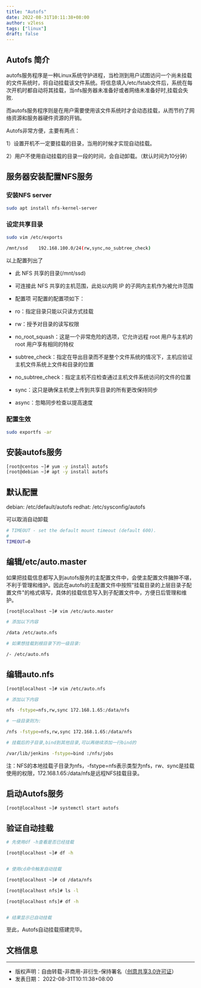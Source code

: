 ```yaml
---
title: "Autofs"
date: 2022-08-31T10:11:38+08:00
author: v2less
tags: ["linux"]
draft: false
---
```


## Autofs 简介

autofs服务程序是一种Linux系统守护进程，当检测到用户试图访问一个尚未挂载的文件系统时，将自动挂载该文件系统。将信息填入/etc/fstab文件后，系统在每次开机时都自动将其挂载，当nfs服务器未准备好或者网络未准备好时,挂载会失败.

而autofs服务程序则是在用户需要使用该文件系统时才会动态挂载，从而节约了网络资源和服务器硬件资源的开销。

Autofs非常方便，主要有两点：

1）设置开机不一定要挂载的目录，当用的时候才实现自动挂载。

2）用户不使用自动挂载的目录一段的时间，会自动卸载。（默认时间为10分钟）

## 服务器安装配置NFS服务
### 安装NFS server
```bash
sudo apt install nfs-kernel-server
```
### 设定共享目录
```bash
sudo vim /etc/exports

/mnt/ssd	192.168.100.0/24(rw,sync,no_subtree_check)
```

以上配置列出了

- 此 NFS 共享的目录(/mnt/ssd)
- 可连接此 NFS 共享的主机范围，此处以内网 IP 的子网内主机作为被允许范围
- 配置项
可配置的配置项如下：

- ro：指定目录只能以只读方式挂载
- rw：授予对目录的读写权限
- no_root_squash：这是一个非常危险的选项，它允许远程 root 用户与主机的 root 用户享有相同的特权
- subtree_check：指定在导出目录而不是整个文件系统的情况下，主机应验证主机文件系统上文件和目录的位置
- no_subtree_check：指定主机不应检查通过主机文件系统访问的文件的位置
- sync：这只是确保主机使上传到共享目录的所有更改保持同步
- async：忽略同步检查以提高速度

### 配置生效
```bash
sudo exportfs -ar
```
## 安装autofs服务
```bash
[root@centos ~]# yum -y install autofs
[root@debian ~]# apt -y install autofs
```

## 默认配置

debian: /etc/default/autofs
redhat: /etc/sysconfig/autofs

可以取消自动卸载
```bash
# TIMEOUT - set the default mount timeout (default 600).
#
TIMEOUT=0
```

## 编辑/etc/auto.master

如果把挂载信息都写入到autofs服务的主配置文件中，会使主配置文件臃肿不堪，不利于管理和维护。因此在autofs的主配置文件中按照"挂载目录的上层目录子配置文件"的格式填写，具体的挂载信息写入到子配置文件中，方便日后管理和维护。

```bash
[root@localhost ~]# vim /etc/auto.master

# 添加以下内容

/data /etc/auto.nfs

# 如果想挂载到根目录下的一级目录:

/- /etc/auto.nfs
```

## 编辑auto.nfs

```bash
[root@localhost ~]# vim /etc/auto.nfs

# 添加以下内容

nfs -fstype=nfs,rw,sync 172.168.1.65:/data/nfs

# 一级目录则为:

/nfs -fstype=nfs,rw,sync 172.168.1.65:/data/nfs

# 挂载后的子目录,bind到其他目录,可以再继续添加一行bind的

/var/lib/jenkins -fstype=bind :/nfs/jobs
```

注：NFS的本地挂载子目录为nfs，-fstype=nfs表示类型为nfs，rw、sync是挂载使用的权限，172.168.1.65:/data/nfs是远程NFS挂载目录。

## 启动Autofs服务

```bash
[root@localhost ~]# systemctl start autofs
```

## 验证自动挂载

```bash
# 先使用df -h查看是否已经挂载

[root@localhost ~]# df -h


# 使用cd命令触发自动挂载

[root@localhost ~]# cd /data/nfs

[root@localhost nfs]# ls -l

[root@localhost nfs]# df -h


# 结果显示已自动挂载
```

至此，Autofs自动挂载搭建完毕。

## 文档信息
---
- 版权声明：自由转载-非商用-非衍生-保持署名（[创意共享3.0许可证](https://creativecommons.org/licenses/by-nc-nd/3.0/deed.zh)）
- 发表日期： 2022-08-31T10:11:38+08:00

